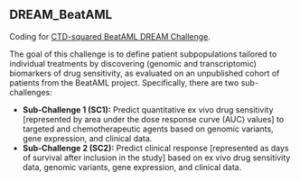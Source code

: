 ## DREAM_BeatAML

Coding for [CTD-squared BeatAML DREAM Challenge](https://www.synapse.org/#!Synapse:syn20940518/wiki/596265). 

The goal of this challenge is to define patient subpopulations tailored to individual treatments by discovering (genomic and transcriptomic) biomarkers of drug sensitivity, as evaluated on an unpublished cohort of patients from the BeatAML project. Specifically, there are two sub-challenges:
* **Sub-Challenge 1 (SC1):** Predict quantitative ex vivo drug sensitivity [represented by area under the dose response curve (AUC) values] to targeted and chemotherapeutic agents based on genomic variants, gene expression, and clinical data.
* **Sub-Challenge 2 (SC2):** Predict clinical response [represented as days of survival after inclusion in the study] based on ex vivo drug sensitivity data, genomic variants, gene expression, and clinical data.
